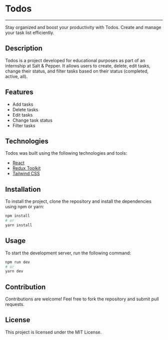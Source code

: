 # Todos
---
Stay organized and boost your productivity with Todos. Create and manage your task list efficiently.

## Description

Todos is a project developed for educational purposes as part of an internship at Salt & Pepper. It allows users to create, delete, edit tasks, change their status, and filter tasks based on their status (completed, active, all).

## Features

- Add tasks
- Delete tasks
- Edit tasks
- Change task status
- Filter tasks

## Technologies

Todos was built using the following technologies and tools:

- [React](https://react.dev/)
- [Redux Toolkit](https://redux-toolkit.js.org/)
- [Tailwind CSS](https://tailwindcss.com/)

## Installation

To install the project, clone the repository and install the dependencies using npm or yarn:
```sh
npm install
# or
yarn install
```

## Usage

To start the development server, run the following command:
```sh
npm run dev
# or
yarn dev
```

## Contribution

Contributions are welcome! Feel free to fork the repository and submit pull requests.

## License

This project is licensed under the MIT License.